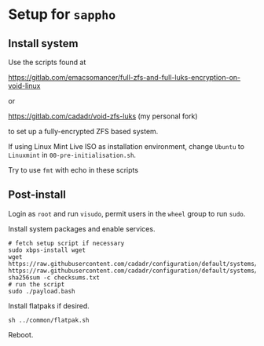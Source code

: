 # Setup for `sappho`

## Install system

Use the scripts found at

<https://gitlab.com/emacsomancer/full-zfs-and-full-luks-encryption-on-void-linux>

or

<https://gitlab.com/cadadr/void-zfs-luks> (my personal fork)

to set up a fully-encrypted ZFS based system.

If using Linux Mint Live ISO as installation environment, change
`Ubuntu` to `Linuxmint` in `00-pre-initialisation.sh`.

Try to use `fmt` with echo in these scripts

## Post-install

Login as `root` and run `visudo`, permit users in the `wheel` group to
run `sudo`.

Install system packages and enable services.

    # fetch setup script if necessary
    sudo xbps-install wget
    wget https://raw.githubusercontent.com/cadadr/configuration/default/systems/sappho/payload.bash https://raw.githubusercontent.com/cadadr/configuration/default/systems/sappho/checksums.txt
    sha256sum -c checksums.txt
    # run the script
    sudo ./payload.bash

Install flatpaks if desired.

    sh ../common/flatpak.sh

Reboot.

